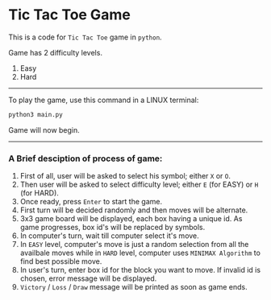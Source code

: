 # Tic Tac Toe Game

This is a code for `Tic Tac Toe` game in `python`.<br>

Game has 2 difficulty levels.
1. Easy
2. Hard
***
To play the game, use this command in a LINUX terminal:


```bash
python3 main.py
```

Game will now begin.
***
### A Brief desciption of process of game:
1. First of all, user will be asked to select his symbol; either `X` or `O`.
2. Then user will be asked to select difficulty level; either `E` (for EASY) or `H` (for HARD).
3. Once ready, press `Enter` to start the game.
4. First turn will be decided randomly and then moves will be alternate.
5. 3x3 game board will be displayed, each box having a unique id. As game progresses, box id's will be replaced by symbols.
6. In computer's turn, wait till computer select it's move.
7. In `EASY` level, computer's move is just a random selection from all the availbale moves while in `HARD` level, computer uses `MINIMAX Algorithm` to find best possible move.
8. In user's turn, enter box id for the block you want to move. If invalid id is chosen, error message will be displayed.
9. `Victory` / `Loss` / `Draw` message will be printed as soon as game ends.